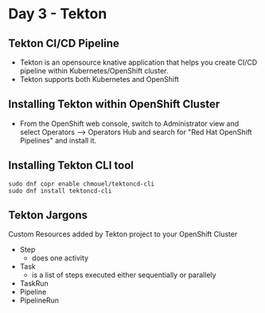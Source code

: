 # Day 3 - Tekton

## Tekton CI/CD Pipeline
- Tekton is an opensource knative application that helps you create CI/CD 
  pipeline within Kubernetes/OpenShift cluster.
- Tekton supports both Kubernetes and OpenShift

## Installing Tekton within OpenShift Cluster
- From the OpenShift web console, switch to Administrator view and select Operators --> Operators Hub 
  and search for "Red Hat OpenShift Pipelines" and install it.

## Installing Tekton CLI tool
```
sudo dnf copr enable chmouel/tektoncd-cli
sudo dnf install tektoncd-cli
```

## Tekton Jargons
Custom Resources added by Tekton project to your OpenShift Cluster
- Step
   - does one activity
- Task
   - is a list of steps executed either sequentially or parallely
- TaskRun
- Pipeline
- PipelineRun 

